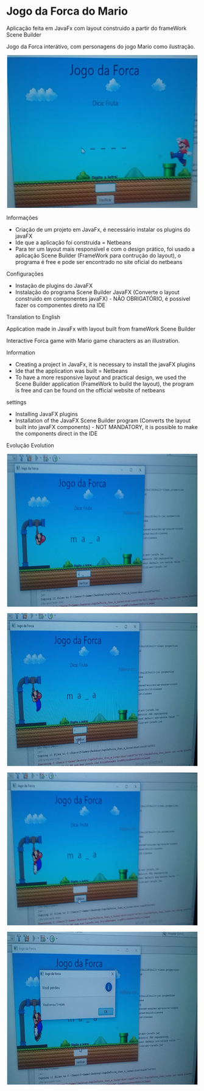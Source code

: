# Jogo da Forca do Mario
Aplicação feita em JavaFx com layout construido a partir do frameWork Scene Builder

Jogo da Forca interátivo, com personagens do jogo Mario como ilustração.

 
 <p align="center">
  <img src="src/jogodaforca/imagens/banner.jpeg" width="500" height="400" title="hover text">
</p> 

Informações
- Criação de um projeto em JavaFx, é necessário instalar os plugins do javaFX
- Ide que a aplicação foi construida = Netbeans
- Para ter um layout mais responsível e com o design prático, foi usado a aplicação Scene Builder (FrameWork para contrução do layout), o programa é free e pode ser encontrado no site oficial do netbeans


Configurações
- Instação de plugins do JavaFX
- Instalação do programa Scene Builder JavaFX (Converte o layout construido em componentes javaFX) - NÃO OBRIGATÓRIO, é possivel fazer os componentes direto na IDE



Translation to English

Application made in JavaFx with layout built from frameWork Scene Builder

Interactive Forca game with Mario game characters as an illustration.

Information
- Creating a project in JavaFx, it is necessary to install the javaFX plugins
- Ide that the application was built = Netbeans
- To have a more responsive layout and practical design, we used the Scene Builder application (FrameWork to build the layout), the program is free and can be found on the official website of netbeans

settings
- Installing JavaFX plugins
- Installation of the JavaFX Scene Builder program (Converts the layout built into javaFX components) - NOT MANDATORY, it is possible to make the components direct in the IDE



Evolução
Evolution
<p align="center">
  <img src="src/jogodaforca/imagens/img1.jpeg" width="500" height="400" title="hover text">
</p>
<p align="center">
  <img src="src/jogodaforca/imagens/img2.jpeg" width="500" height="400" title="hover text">
</p>
<p align="center">
  <img src="src/jogodaforca/imagens/img3.jpeg" width="500" height="400" title="hover text">
</p>
<p align="center">
  <img src="src/jogodaforca/imagens/img4.jpeg" width="500" height="400" title="hover text">
</p>
